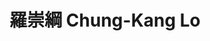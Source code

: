 ---
chinese_name: 羅崇綱
english_name: Chung-Kang Lo
title: 羅崇綱 Chung-Kang Lo
id: lochungkang
collection: members
position: Part-time Research Assistant
type: part-time research assistant
department: 國立成功大學經濟學研究所
# image_path: https://source.unsplash.com/collection/139386/600x600?a=.png
photo: pt_ra/lochungkang.jpeg
# blurb: 123
---